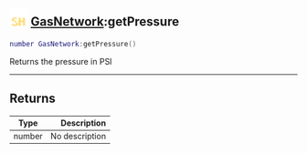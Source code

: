 ## <img src="../../.gitbook/assets/shared.png" width="32" height="32" /> [GasNetwork](../gasnetwork/README.md):getPressure

```lua
number GasNetwork:getPressure()
```

Returns the pressure in PSI

------
## Returns

| Type   | Description |
| ------ | ----------: |
| number | No description |

